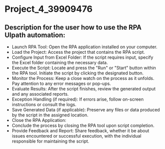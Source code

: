 # Project_4_39909476
## Description for the user how to use the RPA UIpath automation:  
- Launch RPA Tool: Open the RPA application installed on your computer.
- Load the Project: Access the project that contains the RPA script.
- Configure Input from Excel Folder: If the script requires input, specify the Excel folder containing the necessary data.
- Execute the Script: Locate and press the "Run" or "Start" button within the RPA tool. Initiate the script by clicking the designated button.
- Monitor the Process: Keep a close watch on the process as it unfolds. Pay attention to any error messages or pop-ups.
- Evaluate Results: After the script finishes, review the generated output and any associated reports.
- Exception Handling (if required): If errors arise, follow on-screen instructions or consult the logs.
- Save Generated Data (if applicable): Preserve any files or data produced by the script in the assigned location.
- Close the RPA Application:
- Conclude the process by closing the RPA tool upon script completion.
- Provide Feedback and Report: Share feedback, whether it be about issues encountered or successful execution, with the individual responsible for maintaining the script.
